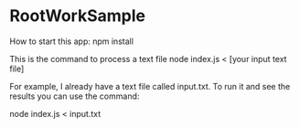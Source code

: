 # RootWorkSample
How to start this app:
npm install

This is the command to process a text file
node index.js < [your input text file]

For example, I already have a text file called input.txt. To run it and see the results you can use the command:

node index.js < input.txt